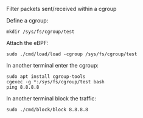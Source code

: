 Filter packets sent/received within a cgroup

Define a cgroup:
```
mkdir /sys/fs/cgroup/test
```
Attach the eBPF:
```
sudo ./cmd/load/load -cgroup /sys/fs/cgroup/test
```
In another terminal enter the cgroup:
```
sudo apt install cgroup-tools
cgexec -g *:/sys/fs/cgroup/test bash
ping 8.8.8.8
```
In another terminal block the traffic:
```
sudo ./cmd/block/block 8.8.8.8
```
